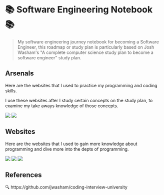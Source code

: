 <h1>📚 Software Engineering Notebook 📚</h1>

> My software engineering journey notebook for becoming a Software Engineer, this roadmap or study plan is particularly based on Josh Washam's "A complete computer science study plan to become a software engineer" study plan.

<h2>Arsenals</h2>
<p>Here are the websites that I used to practice my programming and coding skills.</p>
<p>I use these websites after I study certain concepts on the study plan, to examine my take aways knowledge of those concepts.</p>
<img src="https://img.shields.io/badge/-Hackerrank-2EC866?style=for-the-badge&logo=HackerRank&logoColor=white"/>
<img src="https://img.shields.io/badge/LeetCode-000000?style=for-the-badge&logo=LeetCode&logoColor=#d16c06">

<h2>Websites</h2>
<p>Here are the websites that I used to gain more knowledge about programming and dive more into the depts of programming.</p>
<img src="https://img.shields.io/badge/GeeksforGeeks-gray?style=for-the-badge&logo=geeksforgeeks&logoColor=35914c"/>
<img src="https://img.shields.io/badge/-Stackoverflow-FE7A16?style=for-the-badge&logo=stack-overflow&logoColor=white"/>
<img src="https://img.shields.io/badge/Reddit-%23FF4500.svg?style=for-the-badge&logo=Reddit&logoColor=white"/>


<h2>References</h2>
<a>🔍 https://github.com/jwasham/coding-interview-university</a>